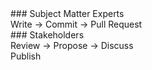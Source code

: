 ---
---

<div class="flow-block title" markdown="1">
### Subject Matter Experts
</div>

<div class="flow-block" markdown="1">
Write &rarr; Commit &rarr; Pull Request
</div>

<div class="flow-block title" markdown="1">
### Stakeholders
</div>

<div class="flow-block" markdown="1">
Review &rarr; Propose &rarr; Discuss
</div>

<div class="flow-block title" markdown="1">
Publish
</div>
